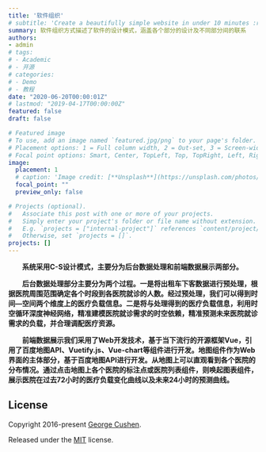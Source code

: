 ```yaml
---
title: '软件组织'
# subtitle: 'Create a beautifully simple website in under 10 minutes :rocket:'
summary: 软件组织方式描述了软件的设计模式，涵盖各个部分的设计及不同部分间的联系
authors:
- admin
# tags:
# - Academic
# - 开源
# categories:
# - Demo
# - 教程
date: "2020-06-20T00:00:01Z"
# lastmod: "2019-04-17T00:00:00Z"
featured: false
draft: false

# Featured image
# To use, add an image named `featured.jpg/png` to your page's folder.
# Placement options: 1 = Full column width, 2 = Out-set, 3 = Screen-width
# Focal point options: Smart, Center, TopLeft, Top, TopRight, Left, Right, BottomLeft, Bottom, BottomRight
image:
  placement: 1
  # caption: 'Image credit: [**Unsplash**](https://unsplash.com/photos/CpkOjOcXdUY)'
  focal_point: ""
  preview_only: false

# Projects (optional).
#   Associate this post with one or more of your projects.
#   Simply enter your project's folder or file name without extension.
#   E.g. `projects = ["internal-project"]` references `content/project/deep-learning/index.md`.
#   Otherwise, set `projects = []`.
projects: []
---
```


**&emsp;&emsp;系统采用C-S设计模式，主要分为后台数据处理和前端数据展示两部分。**

**&emsp;&emsp;后台数据处理部分主要分为两个过程。一是将出租车下客数据进行预处理，根据医院周围范围确定各个时段到各医院就诊的人数。经过预处理，我们可以得到时间—空间两个维度上的医疗负载信息。二是将与处理得到的医疗负载信息，利用时空循环深度神经网络，精准建模医院就诊需求的时空依赖，精准预测未来医院就诊需求的负载，并合理调配医疗资源。**

**&emsp;&emsp;前端数据展示我们采用了Web开发技术，基于当下流行的开源框架Vue，引用了百度地图API、Vuetify.js、Vue-chart等组件进行开发。地图组件作为Web界面的主体部分，基于百度地图API进行开发。从地图上可以直观看到各个医院的分布情况。通过点击地图上各个医院的标注点或医院列表组件，则唤起图表组件，展示医院在过去72小时的医疗负载变化曲线以及未来24小时的预测曲线。**



## License

Copyright 2016-present [George Cushen](https://georgecushen.com).

Released under the [MIT](https://github.com/gcushen/hugo-academic/blob/master/LICENSE.md) license.
